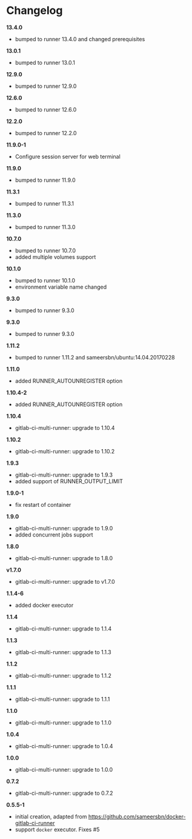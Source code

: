 # Changelog

**13.4.0**
  - bumped to runner 13.4.0 and changed prerequisites

**13.0.1**
  - bumped to runner 13.0.1

**12.9.0**
  - bumped to runner 12.9.0

**12.6.0**
  - bumped to runner 12.6.0

**12.2.0**
  - bumped to runner 12.2.0

**11.9.0-1**
  - Configure session server for web terminal

**11.9.0**
  - bumped to runner 11.9.0

**11.3.1**
  - bumped to runner 11.3.1

**11.3.0**
  - bumped to runner 11.3.0

**10.7.0**
  - bumped to runner 10.7.0
  - added multiple volumes support

**10.1.0**
  - bumped to runner 10.1.0
  - environment variable name changed

**9.3.0**
  - bumped to runner 9.3.0

**9.3.0**
  - bumped to runner 9.3.0

**1.11.2**
  - bumped to runner 1.11.2 and sameersbn/ubuntu:14.04.20170228

**1.11.0**
  - added RUNNER_AUTOUNREGISTER option

**1.10.4-2**
  - added RUNNER_AUTOUNREGISTER option

**1.10.4**
  - gitlab-ci-multi-runner: upgrade to 1.10.4

**1.10.2**
  - gitlab-ci-multi-runner: upgrade to 1.10.2

**1.9.3**
  - gitlab-ci-multi-runner: upgrade to 1.9.3
  - added support of RUNNER_OUTPUT_LIMIT

**1.9.0-1**
  - fix restart of container

**1.9.0**
 - gitlab-ci-multi-runner: upgrade to 1.9.0
 - added concurrent jobs support

**1.8.0**
 - gitlab-ci-multi-runner: upgrade to 1.8.0

**v1.7.0**
- gitlab-ci-multi-runner: upgrade to v1.7.0

**1.1.4-6**
 - added docker executor

**1.1.4**
 - gitlab-ci-multi-runner: upgrade to 1.1.4

**1.1.3**
 - gitlab-ci-multi-runner: upgrade to 1.1.3

**1.1.2**
 - gitlab-ci-multi-runner: upgrade to 1.1.2

**1.1.1**
 - gitlab-ci-multi-runner: upgrade to 1.1.1

**1.1.0**
 - gitlab-ci-multi-runner: upgrade to 1.1.0

**1.0.4**
 - gitlab-ci-multi-runner: upgrade to 1.0.4

**1.0.0**
 - gitlab-ci-multi-runner: upgrade to 1.0.0

**0.7.2**
 - gitlab-ci-multi-runner: upgrade to 0.7.2

**0.5.5-1**
 - initial creation, adapted from https://github.com/sameersbn/docker-gitlab-ci-runner
 - support `docker` executor. Fixes #5

